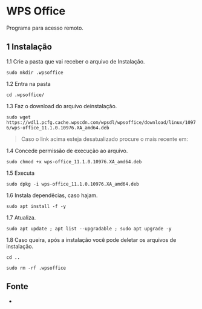 WPS Office
================================================================

Programa para acesso remoto.

1 Instalação
----------------------------------------------------------------

1.1 Crie a pasta que vai receber o arquivo de Instalação.

`sudo mkdir .wpsoffice`

1.2 Entra na pasta

`cd .wpsoffice/`

1.3 Faz o download do arquivo deinstalação.

`sudo wget https://wdl1.pcfg.cache.wpscdn.com/wpsdl/wpsoffice/download/linux/10976/wps-office_11.1.0.10976.XA_amd64.deb`

> Caso o link acima esteja desatualizado procure o mais recente em: 

1.4 Concede permissão de execução ao arquivo.

`sudo chmod +x wps-office_11.1.0.10976.XA_amd64.deb`

1.5 Executa

`sudo dpkg -i wps-office_11.1.0.10976.XA_amd64.deb`

1.6 Instala dependêcias, caso hajam.

`sudo apt install -f -y`

1.7 Atualiza.

`sudo apt update ; apt list --upgradable ; sudo apt upgrade -y`

1.8 Caso queira, após a instalação você pode deletar os arquivos de instalação.

`cd ..`

`sudo rm -rf .wpsoffice`

Fonte
----------------------------------------------------------------

* 